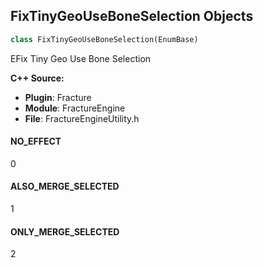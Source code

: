 ## FixTinyGeoUseBoneSelection Objects

```python
class FixTinyGeoUseBoneSelection(EnumBase)
```

EFix Tiny Geo Use Bone Selection

**C++ Source:**

- **Plugin**: Fracture
- **Module**: FractureEngine
- **File**: FractureEngineUtility.h

<a id="unreal.FixTinyGeoUseBoneSelection.NO_EFFECT"></a>

#### NO_EFFECT

0

<a id="unreal.FixTinyGeoUseBoneSelection.ALSO_MERGE_SELECTED"></a>

#### ALSO_MERGE_SELECTED

1

<a id="unreal.FixTinyGeoUseBoneSelection.ONLY_MERGE_SELECTED"></a>

#### ONLY_MERGE_SELECTED

2

<a id="unreal.FixTinyGeoGeometrySelectionMethod"></a>